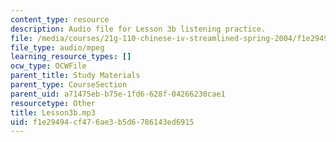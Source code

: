```yaml
---
content_type: resource
description: Audio file for Lesson 3b listening practice.
file: /media/courses/21g-110-chinese-iv-streamlined-spring-2004/f1e29494cf476ae3b5d6786143ed6915_Lesson3b.mp3
file_type: audio/mpeg
learning_resource_types: []
ocw_type: OCWFile
parent_title: Study Materials
parent_type: CourseSection
parent_uid: a71475eb-b75e-1fd6-628f-04266230cae1
resourcetype: Other
title: Lesson3b.mp3
uid: f1e29494-cf47-6ae3-b5d6-786143ed6915
---
```

